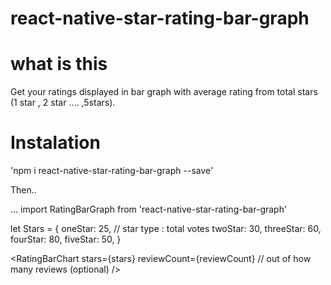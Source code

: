 # react-native-star-rating-bar-graph

# what is this

Get your ratings displayed in bar graph with average rating from total stars (1 star , 2 star .... ,5stars).

# Instalation

'npm i react-native-star-rating-bar-graph --save'

Then..

...
import RatingBarGraph from 'react-native-star-rating-bar-graph'


let Stars = {
                oneStar: 25,  // star type : total votes
                twoStar: 30,
                threeStar: 60,
                fourStar: 80,
                fiveStar: 50,
            }


<RatingBarChart
    stars={stars}
    reviewCount={reviewCount}  // out of how many reviews (optional)
/>
